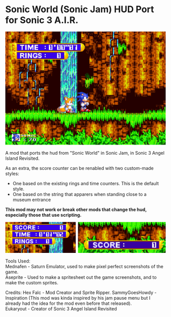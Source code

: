 # Sonic World (Sonic Jam) HUD Port for Sonic 3 A.I.R.

![Screenshot of the Mod In-Game](pictures/thumb.jpg)

A mod that ports the hud from "Sonic World" in Sonic Jam, in Sonic 3 Angel Island Revisited.

As an extra, the score counter can be renabled with two custom-made styles:
- One based on the existing rings and time counters. This is the default style.
- One based on the string that apparers when standing close to a museum entrance

**This mod may not work or break other mods that change the hud, especially those that use scripting.**

![Score Counter Styles](pictures/styles.jpg)

Tools Used:  
Mednafen - Saturn Emulator, used to make pixel perfect screenshots of the game.  
Aseprite - Used to make a spritesheet out the game screenshots, and to make the custom sprites.

Credits: 
Hex Falc - Mod Creator and Sprite Ripper.
SammyGoesHowdy - Inspiration (This mod was kinda inspired by his jam pause menu but I already had the idea for the mod even before that released).  
Eukaryout - Creator of Sonic 3 Angel Island Revisited
